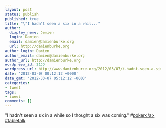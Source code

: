 ```yaml
---
layout: post
status: publish
published: true
title: "\"I hadn't seen a six in a whil..."
author:
  display_name: Damien
  login: Damien
  email: damien@damienburke.org
  url: http://damienburke.org
author_login: Damien
author_email: damien@damienburke.org
author_url: http://damienburke.org
wordpress_id: 2133
wordpress_url: http://www.damienburke.org/2012/03/07/i-hadnt-seen-a-six-in-a-whil/
date: '2012-03-07 00:12:12 +0000'
date_gmt: '2012-03-07 05:12:12 +0000'
categories:
- tweet
tags:
- tweet
comments: []
---
```

<p>"I hadn't seen a six in a while so I thought a six was coming." #<a href="http:&#47;&#47;search.twitter.com&#47;search?q=%23poker" class="aktt_hashtag">poker<&#47;a> #tabletalk</p>
